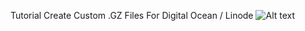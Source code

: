 Tutorial Create Custom .GZ Files For Digital Ocean / Linode
![Alt text](https://canhme.com/wp-content/uploads/2018/09/DigitalOcean-Custom-Images.jpg "Screenshot")

